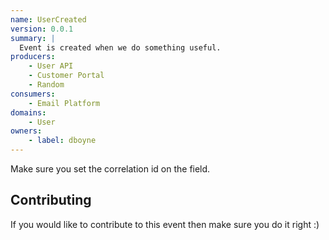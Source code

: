 ```yaml
---
name: UserCreated
version: 0.0.1
summary: |
  Event is created when we do something useful.
producers:
    - User API
    - Customer Portal
    - Random
consumers:
    - Email Platform
domains:
    - User
owners:
    - label: dboyne
---
```


<Admonition type="info">
  Make sure you set the correlation id on the field.
</Admonition>

<Mermaid />

<Schema />

## Contributing

If you would like to contribute to this event then make sure you do it right :)


